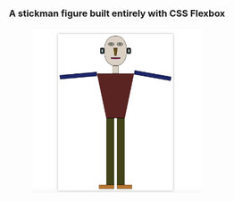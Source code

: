 <h3 align="center">A stickman figure built entirely with CSS Flexbox</h3>
<p align="center">
  <img src="image.png" alt="stickman preview" style="width: 60%; max-width: 500px;">
</p>
